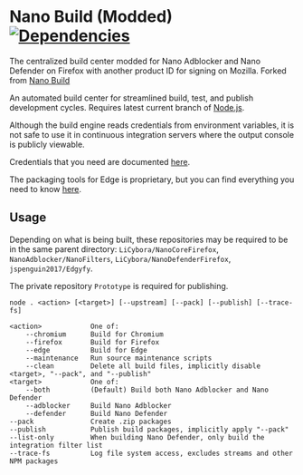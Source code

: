 # Nano Build (Modded) [![Dependencies](https://david-dm.org/LiCybora/NanoBuild.svg)](https://david-dm.org/LiCybora/NanoBuild)

The centralized build center modded for Nano Adblocker and Nano Defender 
on Firefox with another product ID for signing on Mozilla. Forked from 
[Nano Build](https://github.com/NanoAdblocker/NanoBuild)

An automated build center for streamlined build, test, and publish development
cycles. Requires latest current branch of [Node.js](https://nodejs.org/en/).

Although the build engine reads credentials from environment variables, it is
not safe to use it in continuous integration servers where the output console
is publicly viewable.

Credentials that you need are documented [here](/lib/find-credentials.js).

The packaging tools for Edge is proprietary, but you can find everything you
need to know
[here](https://docs.microsoft.com/en-us/microsoft-edge/extensions/guides/packaging/using-manifoldjs-to-package-extensions).

## Usage

Depending on what is being built, these repositories may be required to be in
the same parent directory: `LiCybora/NanoCoreFirefox`,
`NanoAdblocker/NanoFilters`, `LiCybora/NanoDefenderFirefox`,
`jspenguin2017/Edgyfy`.

The private repository `Prototype` is required for publishing.

```
node . <action> [<target>] [--upstream] [--pack] [--publish] [--trace-fs]

<action>            One of:
    --chromium      Build for Chromium
    --firefox       Build for Firefox
    --edge          Build for Edge
    --maintenance   Run source maintenance scripts
    --clean         Delete all build files, implicitly disable <target>, "--pack", and "--publish"
<target>            One of:
    --both          (Default) Build both Nano Adblocker and Nano Defender
    --adblocker     Build Nano Adblocker
    --defender      Build Nano Defender
--pack              Create .zip packages
--publish           Publish build packages, implicitly apply "--pack"
--list-only         When building Nano Defender, only build the integration filter list
--trace-fs          Log file system access, excludes streams and other NPM packages
```
